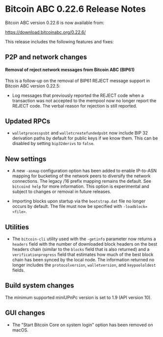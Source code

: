 # Bitcoin ABC 0.22.6 Release Notes

Bitcoin ABC version 0.22.6 is now available from:

  <https://download.bitcoinabc.org/0.22.6/>

This release includes the following features and fixes:

P2P and network changes
-----------------------

#### Removal of reject network messages from Bitcoin ABC (BIP61)

This is a follow-up on the removal of BIP61 REJECT message support in
Bitcoin ABC version 0.22.5:

* Log messages that previously reported the REJECT code when a transaction was
  not accepted to the mempool now no longer report the REJECT code. The verbal
  reason for rejection is still reported.

Updated RPCs
------------

- `walletprocesspsbt` and `walletcreatefundedpsbt` now include BIP 32
  derivation paths by default for public keys if we know them. This can be
  disabled by setting `bip32derivs` to `false`.

New settings
------------

- A new `-asmap` configuration option has been added to enable IP-to-ASN mapping
  for bucketing of the network peers to diversify the network connections. The
  legacy /16 prefix mapping remains the default. See `bitcoind help` for more
  information. This option is experimental and subject to changes or removal in
  future releases.

- Importing blocks upon startup via the `bootstrap.dat` file no longer occurs
  by default. The file must now be specified with `-loadblock=<file>`.

Utilities
---------

- The `bitcoin-cli` utility used with the `-getinfo` parameter now returns a
  `headers` field with the number of downloaded block headers on the best
  headers chain (similar to the `blocks` field that is also returned) and a
  `verificationprogress` field that estimates how much of the best block chain
  has been synced by the local node. The information returned no longer
  includes the `protocolversion`, `walletversion`, and `keypoololdest` fields.

Build system changes
--------------------

The minimum supported miniUPnPc version is set to 1.9 (API version 10).

GUI changes
-----------

- The "Start Bitcoin Core on system login" option has been removed on macOS.
